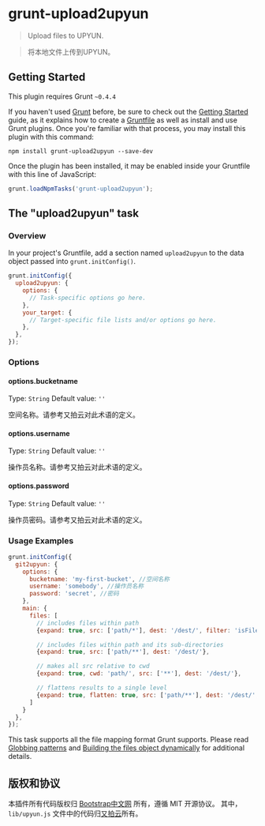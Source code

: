 # grunt-upload2upyun

> Upload files to UPYUN.

> 将本地文件上传到UPYUN。

## Getting Started
This plugin requires Grunt `~0.4.4`

If you haven't used [Grunt](http://gruntjs.com/) before, be sure to check out the [Getting Started](http://gruntjs.com/getting-started) guide, as it explains how to create a [Gruntfile](http://gruntjs.com/sample-gruntfile) as well as install and use Grunt plugins. Once you're familiar with that process, you may install this plugin with this command:

```shell
npm install grunt-upload2upyun --save-dev
```

Once the plugin has been installed, it may be enabled inside your Gruntfile with this line of JavaScript:

```js
grunt.loadNpmTasks('grunt-upload2upyun');
```

## The "upload2upyun" task

### Overview
In your project's Gruntfile, add a section named `upload2upyun` to the data object passed into `grunt.initConfig()`.

```js
grunt.initConfig({
  upload2upyun: {
    options: {
      // Task-specific options go here.
    },
    your_target: {
      // Target-specific file lists and/or options go here.
    },
  },
});
```

### Options

#### options.bucketname
Type: `String`
Default value: `''`

空间名称。请参考又拍云对此术语的定义。

#### options.username
Type: `String`
Default value: `''`

操作员名称。请参考又拍云对此术语的定义。

#### options.password
Type: `String`
Default value: `''`

操作员密码。请参考又拍云对此术语的定义。

### Usage Examples

```js
grunt.initConfig({
  git2upyun: {
    options: {
      bucketname: 'my-first-bucket', //空间名称
      username: 'somebody', //操作员名称
      password: 'secret', //密码
    },
    main: {
      files: [
        // includes files within path
        {expand: true, src: ['path/*'], dest: '/dest/', filter: 'isFile'},

        // includes files within path and its sub-directories
        {expand: true, src: ['path/**'], dest: '/dest/'},

        // makes all src relative to cwd
        {expand: true, cwd: 'path/', src: ['**'], dest: '/dest/'},

        // flattens results to a single level
        {expand: true, flatten: true, src: ['path/**'], dest: '/dest/', filter: 'isFile'}
      ]
    }
  },
});
```

This task supports all the file mapping format Grunt supports. Please read [Globbing patterns](http://gruntjs.com/configuring-tasks#globbing-patterns) and [Building the files object dynamically](http://gruntjs.com/configuring-tasks#building-the-files-object-dynamically) for additional details.

## 版权和协议

本插件所有代码版权归 [Bootstrap中文网](http://www.bootcss.com) 所有，遵循 MIT 开源协议。
其中，`lib/upyun.js` 文件中的代码归[又拍云](http://www.upyun.com)所有。